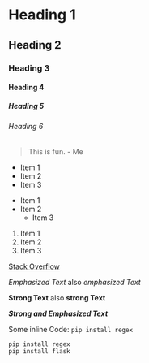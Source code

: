 # Heading 1

## Heading 2

### Heading 3

#### Heading 4

##### Heading 5

###### Heading 6

> This is fun. - Me

+ Item 1
+ Item 2
+ Item 3

- Item 1
- Item 2
  - Item 3

1. Item 1
2. Item 2
3. Item 3

[Stack Overflow](https://stackoverflow.com/)

_Emphasized Text_ also *emphasized Text*

__Strong Text__ also **strong Text**

***Strong and Emphasized Text***

Some inline Code: `pip install regex`

```
pip install regex
pip install flask
```
